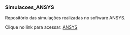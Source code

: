 ### Simulacoes_ANSYS

Repositório das simulações realizadas no software ANSYS.

Clique no link para acessar: [ANSYS](https://drive.google.com/drive/folders/1ZQD69CHTmibdnl-rKlAcis0q-CZuaUdq)
